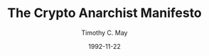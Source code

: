 ---
layout: writing
title: The Crypto Anarchist Manifesto
date: 1992-11-22
categories: ['Cypherpunk']
author: ['Timothy C. May']
excerpt: Computer technology is on the verge of providing the ability for individuals and groups to communicate and interact with each other in a totally anonymous manner. Two persons may exchange messages, conduct business, and negotiate electronic contracts without ever knowing the True Name, or legal identity, of the other.
external_url: http://groups.csail.mit.edu/mac/classes/6.805/articles/crypto/cypherpunks/may-crypto-manifesto.html
---